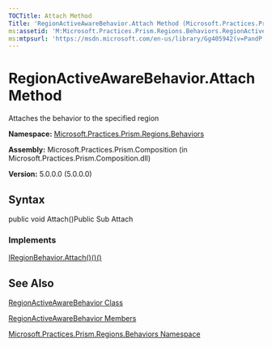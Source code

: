 ```yaml
---
TOCTitle: Attach Method
Title: 'RegionActiveAwareBehavior.Attach Method (Microsoft.Practices.Prism.Regions.Behaviors)'
ms:assetid: 'M:Microsoft.Practices.Prism.Regions.Behaviors.RegionActiveAwareBehavior.Attach'
ms:mtpsurl: 'https://msdn.microsoft.com/en-us/library/Gg405942(v=PandP.50)'
---
```



# RegionActiveAwareBehavior.Attach Method

Attaches the behavior to the specified region

**Namespace:** [Microsoft.Practices.Prism.Regions.Behaviors](https://msdn.microsoft.com/library/microsoft.practices.prism.regions.behaviors)
**Assembly:** Microsoft.Practices.Prism.Composition (in Microsoft.Practices.Prism.Composition.dll)

**Version:** 5.0.0.0 (5.0.0.0)

## Syntax

public void Attach()Public Sub Attach
### Implements

[IRegionBehavior.Attach()()()](https://msdn.microsoft.com/library/microsoft.practices.prism.regions.iregionbehavior.attach)

## See Also

[RegionActiveAwareBehavior Class](https://msdn.microsoft.com/library/microsoft.practices.prism.regions.behaviors.regionactiveawarebehavior)

[RegionActiveAwareBehavior Members](https://msdn.microsoft.com/allmembers.t:microsoft.practices.prism.regions.behaviors.regionactiveawarebehavior)

[Microsoft.Practices.Prism.Regions.Behaviors Namespace](https://msdn.microsoft.com/library/microsoft.practices.prism.regions.behaviors)
